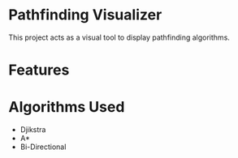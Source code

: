 # Pathfinding Visualizer

This project acts as a visual tool to display pathfinding algorithms.

# Features

# Algorithms Used

* Djikstra
* A*
* Bi-Directional

# 



